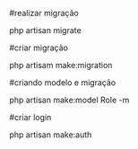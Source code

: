 #realizar migração

php artisan migrate

#criar migração 

php artisam make:migration 

#criando modelo e migração

php artisan make:model Role -m

#criar login

php artisan make:auth
